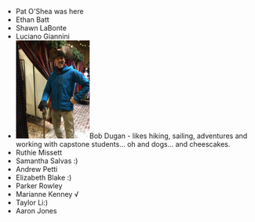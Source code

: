 - Pat O'Shea was here
- Ethan Batt
- Shawn LaBonte
- Luciano Giannini
- <img src="bobdugan.jpg" height=200/>Bob Dugan - likes hiking, sailing, adventures and working with capstone students... oh and dogs... and cheescakes.
- Ruthie Missett
- Samantha Salvas :)
- Andrew Petti
- Elizabeth Blake :)
- Parker Rowley
- Marianne Kenney √
- Taylor Li:)
- Aaron Jones
